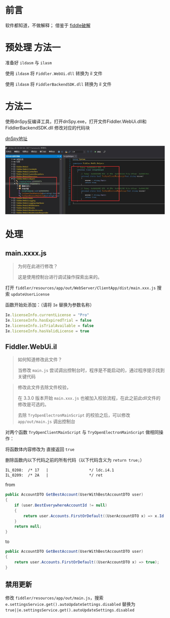 # 前言

软件都知道，不做解释；
借鉴于 [fiddle破解](https://github.com/msojocs/fiddler-everywhere-crack/) 



# 预处理 方法一

准备好 `ildasm` 与 `ilasm`

使用 `ildasm` 将 `Fiddler.WebUi.dll` 转换为 il 文件

使用 `ildasm` 将 `FiddlerBackendSDK.dll` 转换为 il 文件

# 方法二
使用dnSpy反编译工具，打开dnSpy.exe，打开文件Fiddler.WebUi.dll和 FiddlerBackendSDK.dll 修改对应的代码块

[dnSpy地址](https://github.com/dnSpyEx/dnSpy/releases)

![](./pic/jt.png)

# 处理

## main.xxxx.js

> 为何在此进行修改？
> 
> 这是使用控制台进行调试操作探索出来的。


打开 `fiddler/resources/app/out/WebServer/ClientApp/dist/main.xxx.js` 搜索 `updateUserLicense` 

函数开始处添加：（请将 `Ie` 替换为参数名称）

```javascript
Ie.licenseInfo.currentLicense = "Pro"
Ie.licenseInfo.hasExpiredTrial = false
Ie.licenseInfo.isTrialAvailable = false
Ie.licenseInfo.hasValidLicense = true
```



## Fiddler.WebUi.il

> 如何知道修改此文件？
> 
> 当修改 `main.js` 尝试调出控制台时，程序是不能启动的，通过程序提示找到关键代码

> 修改此文件去除文件校验，
> 
> 在 3.3.0 版本开始 `main.xxx.js` 也被加入校验流程，在此之前此dll文件的修改是可选的。
> 
> 去除 `TryOpenElectronMainScript` 的校验之后，可以修改 `app/out/main.js` 调出控制台

对两个函数 `TryOpenClientMainScript` 与 `TryOpenElectronMainScript` 做相同操作：

将函数体内容修改为 直接返回 `true`

删除函数内以下代码之前的所有代码（以下代码含义为 `return true;`）

```
IL_0208:  /* 17   |                  */ ldc.i4.1
IL_0209:  /* 2A   |                  */ ret
```

from
```c#
public AccountDTO GetBestAccount(UserWithBestAccountDTO user)
{
	if (user.BestEverywhereAccountId != null)
	{
		return user.Accounts.FirstOrDefault((UserAccountDTO x) => x.Id == user.BestEverywhereAccountId.Value);
	}
	return null;
}
```
to
```c#
public AccountDTO GetBestAccount(UserWithBestAccountDTO user)
{
	return user.Accounts.FirstOrDefault((UserAccountDTO x) => true);
}
```

## 禁用更新

修改 `fiddler/resources/app/out/main.js`，搜索 `e.settingsService.get().autoUpdateSettings.disabled` 替换为 `true||e.settingsService.get().autoUpdateSettings.disabled`
